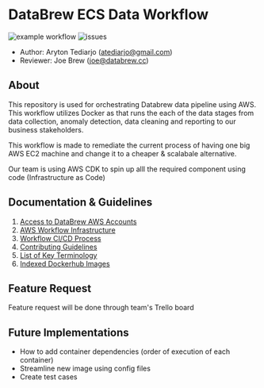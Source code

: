 
# DataBrew ECS Data Workflow
![example workflow](https://github.com/arytontediarjo/ecs-data-workflow/actions/workflows/deploy_to_prod.yml/badge.svg)  ![issues](https://img.shields.io/github/issues/arytontediarjo/ecs-data-workflow)

- Author: Aryton Tediarjo (atediarjo@gmail.com)
- Reviewer: Joe Brew (joe@databrew.cc)

## About
This repository is used for orchestrating Databrew data pipeline using AWS. This workflow utilizes Docker as that runs the each of the data stages from data collection, anomaly detection, data cleaning  and reporting to our business stakeholders. 

This workflow is made to remediate the current process of having one big AWS EC2 machine and change it to  a cheaper & scalabale alternative. 

Our team is using AWS CDK to spin up alll the required component using code (Infrastructure as Code)
## Documentation & Guidelines
1. [Access to DataBrew AWS Accounts](/docs/authentication.md)
2. [AWS Workflow Infrastructure](/docs/workflow_aws.md)
3. [Workflow CI/CD Process](/docs/workflow_cicd.md)
4. [Contributing Guidelines](/docs/contb.md)
5. [List of Key Terminology](/docs/terminology.md)
6. [Indexed Dockerhub Images](/docs/dockerhub_index.md)

## Feature Request
Feature request will be done through team's Trello board

## Future Implementations
- How to add container dependencies (order of execution of each container)
- Streamline new image using config files
- Create test cases










